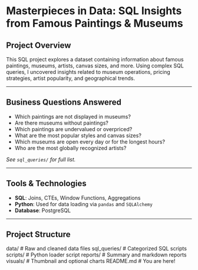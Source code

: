 # Masterpieces in Data: SQL Insights from Famous Paintings & Museums

##  Project Overview
This SQL project explores a dataset containing information about famous paintings, museums, artists, canvas sizes, and more. Using complex SQL queries, I uncovered insights related to museum operations, pricing strategies, artist popularity, and geographical trends.

---

##  Business Questions Answered
- Which paintings are not displayed in museums?
- Are there museums without paintings?
- Which paintings are undervalued or overpriced?
- What are the most popular styles and canvas sizes?
- Which museums are open every day or for the longest hours?
- Who are the most globally recognized artists?

_See `sql_queries/` for full list._

---

##  Tools & Technologies
- **SQL**: Joins, CTEs, Window Functions, Aggregations
- **Python**: Used for data loading via `pandas` and `SQLAlchemy`
- **Database**: PostgreSQL

---

##  Project Structure

data/               # Raw and cleaned data files
sql_queries/        # Categorized SQL scripts
scripts/            # Python loader script
reports/            # Summary and markdown reports
visuals/            # Thumbnail and optional charts
README.md           # You are here!
